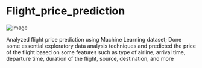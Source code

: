 # Flight_price_prediction


![image](https://user-images.githubusercontent.com/39822204/171909190-4db3aad6-5870-4d31-90a5-f8d73d4c5c14.png)



Analyzed flight price prediction using Machine Learning dataset; Done some essential exploratory data analysis techniques and predicted the price of the flight based on some features such as type of airline, arrival time, departure time, duration of the flight, source, destination, and more
